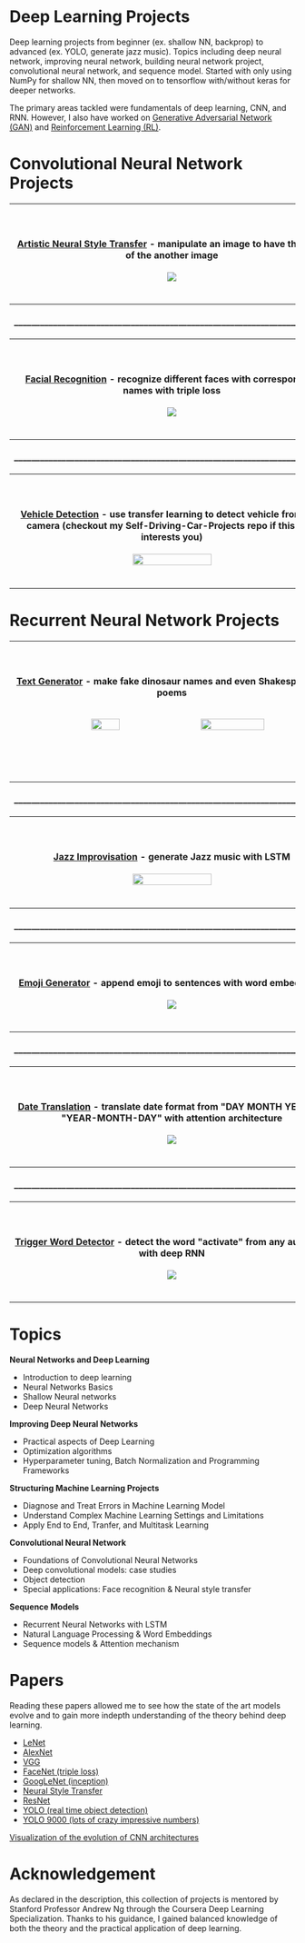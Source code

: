 # Deep Learning Projects

Deep learning projects from beginner (ex. shallow NN, backprop) to advanced (ex. YOLO, generate jazz music). Topics including deep neural network, improving neural network, building neural network project, convolutional neural network, and sequence model. Started with only using NumPy for shallow NN, then moved on to tensorflow with/without keras for deeper networks. 

The primary areas tackled were fundamentals of deep learning, CNN, and RNN. However, I also have worked on [Generative Adversarial Network (GAN)](https://github.com/Jacklu0831/GAN-Projects) and [Reinforcement Learning (RL)](https://github.com/Jacklu0831/RL-Projects).
 
# Convolutional Neural Network Projects

<table style="width:100%" align="center">
 <tr>
  <th>
   <p align="center">
    <br><br>
    <a href="Convolutional Neural Networks/Week4/Neural Style Transfer">Artistic Neural Style Transfer</a> - manipulate an image to have the style of the another image
    <br><br>
    <image src="assets/3-3.png">
    <br><br>
   </p>
  </th>
 </tr>
  <tr>
   <th>
    <p align="center">
     _________________________________________________________________________
    </p>
    </th>
 </tr>
  <tr>
  <th>
   <p align="center">
    <br><br>
    <a href="Convolutional Neural Networks/Week4/Face Recognition">Facial Recognition</a> - recognize different faces with corresponding names with triple loss
    <br><br>
    <image src="assets/3-2.png">
    <br><br>
   </p>
  </th>
 </tr>
  <tr>
   <th>
    <p align="center">
     _________________________________________________________________________
    </p>
    </th>
 </tr>
  <tr>
  <th>
   <p align="center">
    <br><br>
    <a href="Convolutional Neural Networks/Week3/Car detection for Autonomous Driving">Vehicle Detection</a> - use transfer learning to detect vehicle from roof camera (checkout my Self-Driving-Car-Projects repo if this field interests you)
    <br><br>
    <image src="assets/3-1.png" height="50%" width="50%">
    <br><br>
   </p>
  </th>
 </tr>
 </table>
 
# Recurrent Neural Network Projects

<table style="width:100%" align="center">
 <tr>
  <th>
   <p align="center">
    <br><br>
    <a href="Sequence Models/Week1/Dinosaur Island -- Character-level language model">Text Generator</a> - make fake dinosaur names and even Shakespearean poems
    <br><br>
    <pre>
    <image src="assets/4-1.png" width="30%" height="30%">  <image src="assets/4-2.png" width="45%" height="45%">
    </pre>
    <br><br>
   </p>
  </th>
 </tr>
 <tr>
<th>
 <p align="center">
  _________________________________________________________________________
 </p>
 </th>
 </tr>
 <tr>
  <th>
   <p align="center">
    <br><br>
    <a href="Sequence Models/Week1/Jazz improvisation with LSTM">Jazz Improvisation</a> - generate Jazz music with LSTM 
    <br><br>
    <image src="assets/4-3.png" height="50%" width="50%">
    <br><br>
   </p>
  </th>
 </tr>
   <tr>
   <th>
    <p align="center">
     _________________________________________________________________________
    </p>
    </th>
 </tr>
  <tr>
  <th>
   <p align="center">
    <br><br>
    <a href="Sequence Models/Week2/Emojify">Emoji Generator</a> - append emoji to sentences with word embeddings
    <br><br>
    <image src="assets/4-5.png">
    <br><br>
   </p>
  </th>
 </tr>
   <tr>
   <th>
    <p align="center">
     _________________________________________________________________________
    </p>
    </th>
 </tr>
   <tr>
  <th>
   <p align="center">
    <br><br>
    <a href="Sequence Models/Week3/Machine Translation">Date Translation</a> - translate date format from "DAY MONTH YEAR" to "YEAR-MONTH-DAY" with attention architecture
    <br><br>
    <image src="assets/4-6.png">
    <br><br>
   </p>
  </th>
 </tr>
   <tr>
   <th>
    <p align="center">
     _________________________________________________________________________
    </p>
    </th>
 </tr>
  <tr>
  <th>
   <p align="center">
    <br><br>
    <a href="Sequence Models/Week3/Trigger word detection">Trigger Word Detector</a> - detect the word "activate" from any audio file with deep RNN
    <br><br>
    <image src="assets/4-7.png">
    <br><br>
   </p>
  </th>
 </tr>
 </table>

# Topics

__Neural Networks and Deep Learning__
- Introduction to deep learning
- Neural Networks Basics
- Shallow Neural networks
- Deep Neural Networks

__Improving Deep Neural Networks__
- Practical aspects of Deep Learning
- Optimization algorithms
- Hyperparameter tuning, Batch Normalization and Programming Frameworks

__Structuring Machine Learning Projects__
- Diagnose and Treat Errors in Machine Learning Model
- Understand Complex Machine Learning Settings and Limitations
- Apply End to End, Tranfer, and Multitask Learning

__Convolutional Neural Network__
- Foundations of Convolutional Neural Networks
- Deep convolutional models: case studies
- Object detection
- Special applications: Face recognition & Neural style transfer

__Sequence Models__
- Recurrent Neural Networks with LSTM
- Natural Language Processing & Word Embeddings
- Sequence models & Attention mechanism

# Papers

Reading these papers allowed me to see how the state of the art models evolve and to gain more indepth understanding of the theory behind deep learning.

- [LeNet](http://yann.lecun.com/exdb/publis/pdf/lecun-01a.pdf)
- [AlexNet](https://papers.nips.cc/paper/4824-imagenet-classification-with-deep-convolutional-neural-networks.pdf)
- [VGG](https://arxiv.org/pdf/1409.1556.pdf)
- [FaceNet (triple loss)](https://arxiv.org/abs/1503.03832)
- [GoogLeNet (inception)](https://arxiv.org/abs/1409.4842)
- [Neural Style Transfer](https://arxiv.org/abs/1508.06576)
- [ResNet](https://arxiv.org/pdf/1512.03385.pdf)
- [YOLO (real time object detection)](https://arxiv.org/abs/1506.02640)
- [YOLO 9000 (lots of crazy impressive numbers)](https://arxiv.org/abs/1612.08242)

[Visualization of the evolution of CNN architectures](http://josephpcohen.com/w/visualizing-cnn-architectures-side-by-side-with-mxnet)

# Acknowledgement

As declared in the description, this collection of projects is mentored by Stanford Professor Andrew Ng through the Coursera Deep Learning Specialization. Thanks to his guidance, I gained balanced knowledge of both the theory and the practical application of deep learning. 
